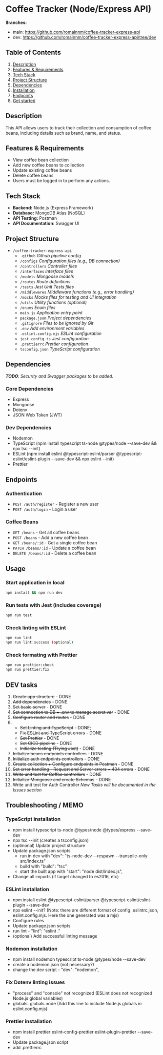# Coffee Tracker (Node/Express API)

**Branches:**

-   main: https://github.com/romainnm/coffee-tracker-express-api
-   dev: https://github.com/romainnm/coffee-tracker-express-api/tree/dev

## Table of Contents

1. [Description](#description)
2. [Features & Requirements](#features--requirements)
3. [Tech Stack](#tech-stack)
4. [Project Structure](#project-structure)
5. [Dependencies](#dependencies)
6. [Installation](#installation)
7. [Endpoints](#endpoints)
8. [Get started](#get-started)

## Description

This API allows users to track their collection and consumption of coffee beans, including details such as brand, name, and status.

## Features & Requirements

-   View coffee bean collection
-   Add new coffee beans to collection
-   Update existing coffee beans
-   Delete coffee beans
-   Users must be logged in to perform any actions.

## Tech Stack

-   **Backend:** Node.js (Express Framework)
-   **Database:** MongoDB Atlas (NoSQL)
-   **API Testing:** Postman
-   **API Documentation:** Swagger UI

## Project Structure

-   `/coffee-tracker-express-api`
    -   `.github` _Github pipeline config_
    -   `/configs` _Configuration files (e.g., DB connection)_
    -   `/controllers` _Controller files_
    -   `/interfaces` _Interface files_
    -   `/models` _Mongoose models_
    -   `/routes` _Route definitions_
    -   `/tests` _Jest Unit Tests files_
    -   `/middlewares` _Middleware functions (e.g., error handling)_
    -   `/mocks` _Mocks files for testing and UI integration_
    -   `/utils` _Utility functions (optional)_
    -   `/enums` _Enum files_
    -   `main.js` _Application entry point_
    -   `package.json` _Project dependencies_
    -   `.gitignore` _Files to be ignored by Git_
    -   `.env` _Add environment variables_
    -   `.eslint.config.mjs` _ESLint configuration_
    -   `jest.config.ts` _Jest configuration_
    -   `.prettierrc` _Prettier configuration_
    -   `tsconfig.json` _TypeScript configuration_

## Dependencies

_**TODO**: Security and Swagger packages to be added._

### Core Dependencies

-   Express
-   Mongoose
-   Dotenv
-   JSON Web Token (JWT)

### Dev Dependencies

-   Nodemon
-   TypeScript (npm install typescript ts-node @types/node --save-dev && npx tsc --init)
-   ESLint (npm install eslint @typescript-eslint/parser @typescript-eslint/eslint-plugin --save-dev && npx eslint --init)
-   Prettier

## Endpoints

### Authentication

-   `POST /auth/register` - Register a new user
-   `POST /auth/login` - Login a user

### Coffee Beans

-   `GET /beans` - Get all coffee beans
-   `POST /beans` - Add a new coffee bean
-   `GET /beans/:id` - Get a single coffee bean
-   `PATCH /beans/:id` - Update a coffee bean
-   `DELETE /beans/:id` - Delete a coffee bean

## Usage

### Start application in local

```bash
npm install && npm run dev
```

### Run tests with Jest (includes coverage)

```bash
npm run test
```

### Check linting with ESLint

```bash
npm run lint
npm run lint:success (optional)
```

### Check formating with Prettier

```bash
npm run prettier:check
npm run prettier:fix
```

## DEV tasks

1. ~~Create app structure~~ - DONE
2. ~~Add dependencies~~ - DONE
3. ~~Set basic server~~ - DONE
4. ~~Set connection to DB + .env to manage secret var~~ - DONE
5. ~~Configure router and routes~~ - DONE
6.  - ~~Set Linting and TypeScript~~ - DONE;
    - ~~Fix ESLint and TypeScript errors~~ - DONE
    - ~~Set Prettier~~ - DONE
    - ~~Set CICD pipeline~~ - DONE
    - ~~Initialize testing (Trying Jest)~~ - DONE
7. ~~Initialize beans endpoints controllers~~ - DONE
8. ~~Initialize auth endpoints controllers~~ - DONE
9. ~~Create collection + Configure endpoints in Postman~~ - DONE
10. ~~Set error handling - Request and Server errors + 404 errors~~ - DONE
11. ~~Write unit test for Coffee controllers~~ - DONE
12. ~~Initialize Mongoose and create Schemas~~ - DONE
13. Write unit test for Auth Controller
_New Tasks will be documented in the Issues section_

## Troubleshooting / MEMO

### TypeScript installation

-   npm install typescript ts-node @types/node @types/express --save-dev
-   npx tsc --init (creates a tsconfig.json)
-   (optinonal) Update project structure
-   Update package.json scripts
    -   run in dev with "dev": "ts-node-dev --respawn --transpile-only src/index.ts"
    -   build with "build": "tsc"
    -   start the built app with "start": "node dist/index.js",
-   Change all imports (if target changed to es2016, etc)

### ESLint installation

-   npm install eslint @typescript-eslint/parser @typescript-eslint/eslint-plugin --save-dev
-   npx eslint --init? (Note: there are different format of config .eslintrc.json, eslint.config.mjs. Here the one generated was a mjs)
-   Configure rules
-   Update package.json scripts
-   run lint - "lint": "eslint ."
-   (optional) Add successful linting message

### Nodemon installation

-   npm install nodemon typescript ts-node @types/node --save-dev
-   create a nodemon.json (not necessary?)
-   change the dev script - "dev": "nodemon",

### Fix Dotenv linting issues

-   "process" and "console" not recognized (ESLint does not recognized Node.js global variables)
-   globals: globals.node (Add this line to include Node.js globals in eslint.config.mjs)

### Prettier installation

-   npm install prettier eslint-config-prettier eslint-plugin-prettier --save-dev
-   Update package.json script
-   add .prettierrc
